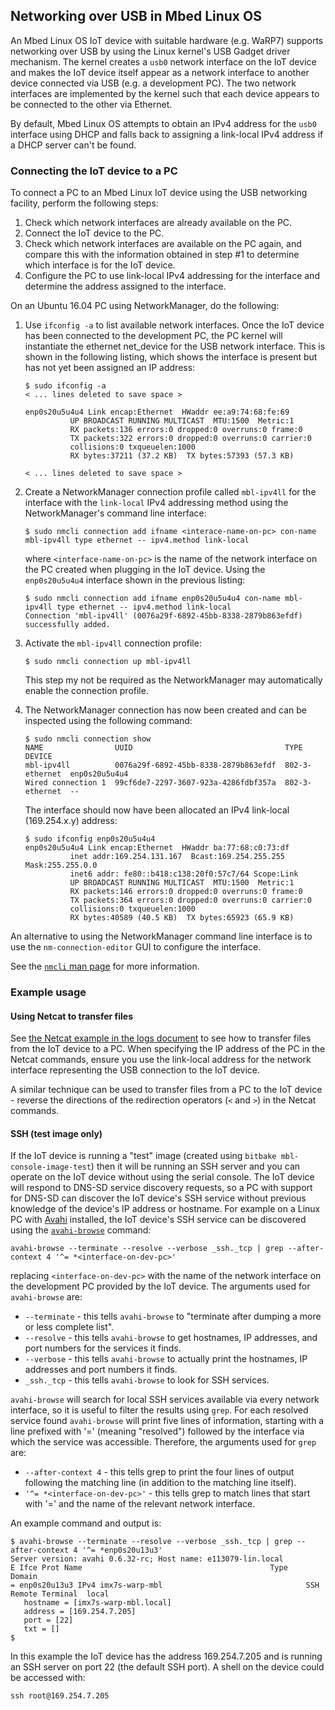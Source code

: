 ## Networking over USB in Mbed Linux OS

An Mbed Linux OS IoT device with suitable hardware (e.g. WaRP7) supports
networking over USB by using the Linux kernel's USB Gadget driver mechanism.
The kernel creates a `usb0` network interface on the IoT device and makes the
IoT device itself appear as a network interface to another device connected via
USB (e.g. a development PC). The two network interfaces are implemented by the
kernel such that each device appears to be connected to the other via Ethernet.

By default, Mbed Linux OS attempts to obtain an IPv4 address for the `usb0`
interface using DHCP and falls back to assigning a link-local IPv4 address if a
DHCP server can't be found.

### Connecting the IoT device to a PC
To connect a PC to an Mbed Linux IoT device using the USB networking facility,
perform the following steps:

1. Check which network interfaces are already available on the PC.
2. Connect the IoT device to the PC.
3. Check which network interfaces are available on the PC again, and compare
   this with the information obtained in step #1 to determine which interface
   is for the IoT device.
4. Configure the PC to use link-local IPv4 addressing for the interface and
   determine the address assigned to the interface.

On an Ubuntu 16.04 PC using NetworkManager, do the following:

1. Use `ifconfig -a` to list available network interfaces. Once the IoT device has been connected to the development PC, the PC kernel will
  instantiate the ethernet net_device for the USB network interface. This is shown
  in the following listing, which shows the interface is present but has not yet 
  been assigned an IP address:

    ```
    $ sudo ifconfig -a
    < ... lines deleted to save space >

    enp0s20u5u4u4 Link encap:Ethernet  HWaddr ee:a9:74:68:fe:69  
              UP BROADCAST RUNNING MULTICAST  MTU:1500  Metric:1
              RX packets:136 errors:0 dropped:0 overruns:0 frame:0
              TX packets:322 errors:0 dropped:0 overruns:0 carrier:0
              collisions:0 txqueuelen:1000 
              RX bytes:37211 (37.2 KB)  TX bytes:57393 (57.3 KB)

    < ... lines deleted to save space >
    ```  
  
1. Create a NetworkManager connection profile called `mbl-ipv4ll` for the
interface with the `link-local` IPv4 addressing method using the NetworkManager's command line interface:

    ```
    $ sudo nmcli connection add ifname <interace-name-on-pc> con-name mbl-ipv4ll type ethernet -- ipv4.method link-local
    ```  

    where `<interface-name-on-pc>` is the name of the network interface on the
    PC created when plugging in the IoT device. Using the `enp0s20u5u4u4` interface shown in the previous listing:

    ```
    $ sudo nmcli connection add ifname enp0s20u5u4u4 con-name mbl-ipv4ll type ethernet -- ipv4.method link-local
    Connection 'mbl-ipv4ll' (0076a29f-6892-45bb-8338-2879b863efdf) successfully added.
    ```

1. Activate the `mbl-ipv4ll` connection profile:
    ```
    $ sudo nmcli connection up mbl-ipv4ll
    ```
    This step my not be required as the NetworkManager may automatically enable the connection profile.

1. The NetworkManager connection has now been created and can be inspected using the following command:
    
    ```
    $ sudo nmcli connection show
    NAME                UUID                                  TYPE            DEVICE        
    mbl-ipv4ll          0076a29f-6892-45bb-8338-2879b863efdf  802-3-ethernet  enp0s20u5u4u4 
    Wired connection 1  99cf6de7-2297-3607-923a-4286fdbf357a  802-3-ethernet  --          
    ```     
     
    The interface should now have been allocated an IPv4 link-local (169.254.x.y) address:

    ```
    $ sudo ifconfig enp0s20u5u4u4
    enp0s20u5u4u4 Link encap:Ethernet  HWaddr ba:77:68:c0:73:df  
              inet addr:169.254.131.167  Bcast:169.254.255.255  Mask:255.255.0.0
              inet6 addr: fe80::b418:c138:20f0:57c7/64 Scope:Link
              UP BROADCAST RUNNING MULTICAST  MTU:1500  Metric:1
              RX packets:146 errors:0 dropped:0 overruns:0 frame:0
              TX packets:364 errors:0 dropped:0 overruns:0 carrier:0
              collisions:0 txqueuelen:1000 
              RX bytes:40589 (40.5 KB)  TX bytes:65923 (65.9 KB)
    ```

An alternative to using the NetworkManager command line interface is to use the `nm-connection-editor` GUI to configure the interface. 

See the [`nmcli` man page][nmcli-manpage] for more information.

### Example usage

#### Using Netcat to transfer files
See [the Netcat example in the logs document][mbl-logs-netcat-example] to see
how to transfer files from the IoT device to a PC. When specifying the IP
address of the PC in the Netcat commands, ensure you use the link-local address
for the network interface representing the USB connection to the IoT device.

A similar technique can be used to transfer files from a PC to the IoT device -
reverse the directions of the redirection operators (`<` and `>`) in the Netcat
commands.

#### SSH (test image only)
If the IoT device is running a "test" image (created using `bitbake
mbl-console-image-test`) then it will be running an SSH server and you can
operate on the IoT device without using the serial console. The IoT device will
respond to DNS-SD service discovery requests, so a PC with support for DNS-SD
can discover the IoT device's SSH service without previous knowledge of the
device's IP address or hostname. For example on a Linux PC with
[Avahi][avahi-homepage] installed, the IoT device's SSH service can be
discovered using the [`avahi-browse`][avahi-browse-manpage] command:
```
avahi-browse --terminate --resolve --verbose _ssh._tcp | grep --after-context 4 '^= *<interface-on-dev-pc>'
```
replacing `<interface-on-dev-pc>` with the name of the network interface on the
development PC provided by the IoT device.
The arguments used for `avahi-browse` are:
* `--terminate` - this tells `avahi-browse` to "terminate after dumping a more
  or less complete list".
* `--resolve` - this tells `avahi-browse` to get hostnames, IP addresses, and
  port numbers for the services it finds.
* `--verbose` - this tells `avahi-browse` to actually print the hostnames, IP
  addresses and port numbers it finds.
* `_ssh._tcp` - this tells `avahi-browse` to look for SSH services.

`avahi-browse` will search for local SSH services available via every network
interface, so it is useful to filter the results using `grep`. For each
resolved service found `avahi-browse` will print five lines of information,
starting with a line prefixed with '=' (meaning "resolved") followed by the
interface via which the service was accessible. Therefore, the arguments used
for `grep` are:
* `--after-context 4` - this tells grep to print the four lines of output
  following the matching line (in addition to the matching line itself).
* `'^= *<interface-on-dev-pc>'` - this tells grep to match lines that start
  with '=' and the name of the relevant network interface.

An example command and output is:
```
$ avahi-browse --terminate --resolve --verbose _ssh._tcp | grep --after-context 4 '^= *enp0s20u13u3'
Server version: avahi 0.6.32-rc; Host name: e113079-lin.local
E Ifce Prot Name                                          Type                 Domain
= enp0s20u13u3 IPv4 imx7s-warp-mbl                                SSH Remote Terminal  local
   hostname = [imx7s-warp-mbl.local]
   address = [169.254.7.205]
   port = [22]
   txt = []
$
```
In this example the IoT device has the address 169.254.7.205 and is running an
SSH server on port 22 (the default SSH port). A shell on the device could be
accessed with:
```
ssh root@169.254.7.205
```

[mbl-logs-netcat-example]: logs.md#collecting-logs-using-netcat

[avahi-homepage]: https://www.avahi.org/
[netcat-manpage]: https://linux.die.net/man/1/nc
[avahi-browse-manpage]:https://linux.die.net/man/1/avahi-browse
[nmcli-manpage]: https://linux.die.net/man/1/nmcli
